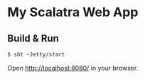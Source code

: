 # My Scalatra Web App #

## Build & Run ##

```sh
$ sbt ~Jetty/start
```

Open [http://localhost:8080/](http://localhost:8080/) in your browser.
